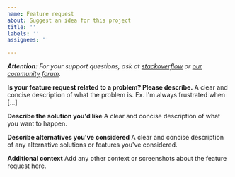 ```yaml
---
name: Feature request
about: Suggest an idea for this project
title: ''
labels: ''
assignees: ''

---
```


***Attention:*** *For your support questions, ask at [stackoverflow](https://stackoverflow.com/questions/tagged/ant-media-server) or [our community forum](https://groups.google.com/forum/#!forum/ant-media-server).*

**Is your feature request related to a problem? Please describe.**
A clear and concise description of what the problem is. Ex. I'm always frustrated when [...]

**Describe the solution you'd like**
A clear and concise description of what you want to happen.

**Describe alternatives you've considered**
A clear and concise description of any alternative solutions or features you've considered.

**Additional context**
Add any other context or screenshots about the feature request here.
